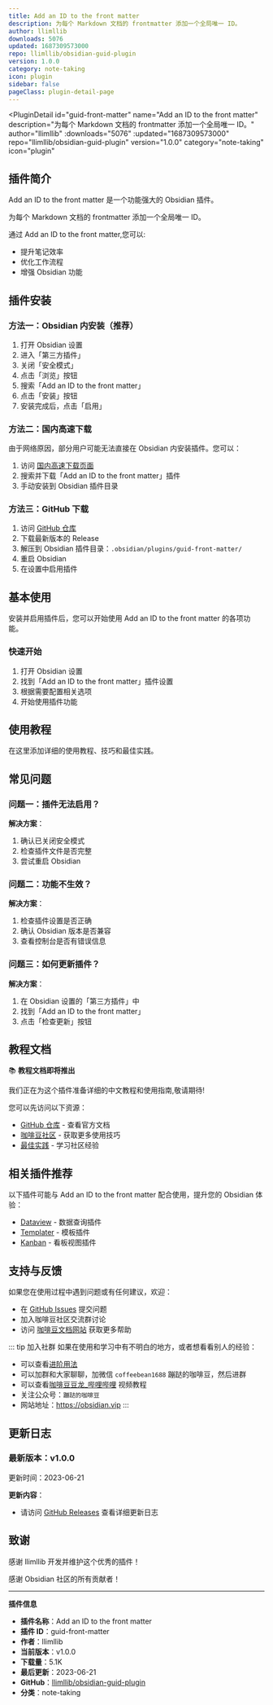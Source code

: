 ```yaml
---
title: Add an ID to the front matter
description: 为每个 Markdown 文档的 frontmatter 添加一个全局唯一 ID。
author: llimllib
downloads: 5076
updated: 1687309573000
repo: llimllib/obsidian-guid-plugin
version: 1.0.0
category: note-taking
icon: plugin
sidebar: false
pageClass: plugin-detail-page
---
```


<PluginDetail
  id="guid-front-matter"
  name="Add an ID to the front matter"
  description="为每个 Markdown 文档的 frontmatter 添加一个全局唯一 ID。"
  author="llimllib"
  :downloads="5076"
  :updated="1687309573000"
  repo="llimllib/obsidian-guid-plugin"
  version="1.0.0"
  category="note-taking"
  icon="plugin"
>

<!-- AUTO_GENERATED_START -->
## 插件简介

Add an ID to the front matter 是一个功能强大的 Obsidian 插件。

为每个 Markdown 文档的 frontmatter 添加一个全局唯一 ID。

通过 Add an ID to the front matter,您可以:

- 提升笔记效率
- 优化工作流程
- 增强 Obsidian 功能

<!-- AUTO_GENERATED_END -->

<!-- AUTO_GENERATED_START -->
## 插件安装

### 方法一：Obsidian 内安装（推荐）

1. 打开 Obsidian 设置
2. 进入「第三方插件」
3. 关闭「安全模式」
4. 点击「浏览」按钮
5. 搜索「Add an ID to the front matter」
6. 点击「安装」按钮
7. 安装完成后，点击「启用」

### 方法二：国内高速下载

由于网络原因，部分用户可能无法直接在 Obsidian 内安装插件。您可以：

1. 访问 [国内高速下载页面](/zh/documentation/obsidian-plugins-download.html)
2. 搜索并下载「Add an ID to the front matter」插件
3. 手动安装到 Obsidian 插件目录

### 方法三：GitHub 下载

1. 访问 [GitHub 仓库](https://github.com/llimllib/obsidian-guid-plugin)
2. 下载最新版本的 Release
3. 解压到 Obsidian 插件目录：`.obsidian/plugins/guid-front-matter/`
4. 重启 Obsidian
5. 在设置中启用插件

## 基本使用

安装并启用插件后，您可以开始使用 Add an ID to the front matter 的各项功能。

### 快速开始

1. 打开 Obsidian 设置
2. 找到「Add an ID to the front matter」插件设置
3. 根据需要配置相关选项
4. 开始使用插件功能

<!-- AUTO_GENERATED_END -->

<!-- CUSTOM_CONTENT_START:tutorial -->
## 使用教程

在这里添加详细的使用教程、技巧和最佳实践。

<!-- CUSTOM_CONTENT_END:tutorial -->

<!-- SHARED_CONTENT_START -->
## 常见问题

### 问题一：插件无法启用？

**解决方案**：
1. 确认已关闭安全模式
2. 检查插件文件是否完整
3. 尝试重启 Obsidian

### 问题二：功能不生效？

**解决方案**：
1. 检查插件设置是否正确
2. 确认 Obsidian 版本是否兼容
3. 查看控制台是否有错误信息

### 问题三：如何更新插件？

**解决方案**：
1. 在 Obsidian 设置的「第三方插件」中
2. 找到「Add an ID to the front matter」
3. 点击「检查更新」按钮

## 教程文档

📚 **教程文档即将推出**

我们正在为这个插件准备详细的中文教程和使用指南,敬请期待!

您可以先访问以下资源：
- [GitHub 仓库](https://github.com/llimllib/obsidian-guid-plugin) - 查看官方文档
- [咖啡豆社区](/zh/bases/) - 获取更多使用技巧
- [最佳实践](/zh/best-practices/) - 学习社区经验

## 相关插件推荐

以下插件可能与 Add an ID to the front matter 配合使用，提升您的 Obsidian 体验：

- [Dataview](/zh/plugins/dataview.html) - 数据查询插件
- [Templater](/zh/plugins/templater-obsidian.html) - 模板插件
- [Kanban](/zh/plugins/obsidian-kanban.html) - 看板视图插件

## 支持与反馈

如果您在使用过程中遇到问题或有任何建议，欢迎：

- 在 [GitHub Issues](https://github.com/llimllib/obsidian-guid-plugin/issues) 提交问题
- 加入咖啡豆社区交流群讨论
- 访问 [咖啡豆文档网站](https://obsidian.vip) 获取更多帮助

::: tip 加入社群
如果在使用和学习中有不明白的地方，或者想看看别人的经验：
- 可以查看[进阶用法](/zh/advanced)
- 可以加群和大家聊聊，加微信 `coffeebean1688` 蹦跶的咖啡豆，然后进群
- 可以查看[咖啡豆豆龙_哔哩哔哩](https://space.bilibili.com/618777356) 视频教程
- 关注公众号：`蹦跶的咖啡豆`
- 网站地址：https://obsidian.vip
:::
<!-- SHARED_CONTENT_END -->

<!-- AUTO_GENERATED_START -->
## 更新日志

### 最新版本：v1.0.0

更新时间：2023-06-21

**更新内容**：
- 请访问 [GitHub Releases](https://github.com/llimllib/obsidian-guid-plugin/releases) 查看详细更新日志

## 致谢

感谢 llimllib 开发并维护这个优秀的插件！

感谢 Obsidian 社区的所有贡献者！

---

**插件信息**
- **插件名称**：Add an ID to the front matter
- **插件 ID**：guid-front-matter
- **作者**：llimllib
- **当前版本**：v1.0.0
- **下载量**：5.1K
- **最后更新**：2023-06-21
- **GitHub**：[llimllib/obsidian-guid-plugin](https://github.com/llimllib/obsidian-guid-plugin)
- **分类**：note-taking
<!-- AUTO_GENERATED_END -->

</PluginDetail>


